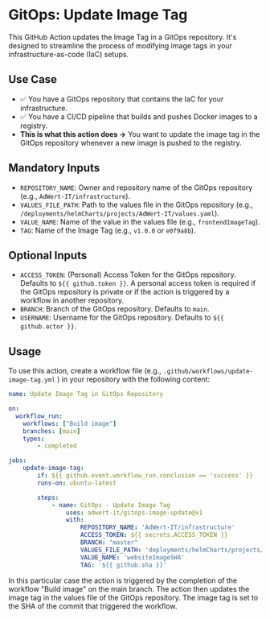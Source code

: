 # GitOps: Update Image Tag

This GitHub Action updates the Image Tag in a GitOps repository. It's designed to streamline the process of modifying image tags in your infrastructure-as-code (IaC) setups.

## Use Case

-  ✅ You have a GitOps repository that contains the IaC for your infrastructure.
-  ✅ You have a CI/CD pipeline that builds and pushes Docker images to a registry. 
-  **This is what this action does →** You want to update the image tag in the GitOps repository whenever a new image is pushed to the registry. 

## Mandatory Inputs

* `REPOSITORY_NAME`: Owner and repository name of the GitOps repository (e.g., `AdWert-IT/infrastructure`).
* `VALUES_FILE_PATH`: Path to the values file in the GitOps repository (e.g., `/deployments/helmCharts/projects/AdWert-IT/values.yaml`).
* `VALUE_NAME`: Name of the value in the values file (e.g., `frontendImageTag`).
* `TAG`: Name of the Image Tag (e.g., `v1.0.0` or `e0f9a8b`).

## Optional Inputs

* `ACCESS_TOKEN`: (Personal) Access Token for the GitOps repository. Defaults to `${{ github.token }}`. A personal access token is required if the GitOps repository is private or if the action is triggered by a workflow in another repository.
* `BRANCH`: Branch of the GitOps repository. Defaults to `main`.
* `USERNAME`: Username for the GitOps repository. Defaults to `${{ github.actor }}`.

## Usage

To use this action, create a workflow file (e.g., `.github/workflows/update-image-tag.yml` ) in your repository with the following content:

```yaml
name: Update Image Tag in GitOps Repository

on:
  workflow_run:
    workflows: ["Build image"]
    branches: [main]
    types:
        - completed

jobs:
    update-image-tag:
        if: ${{ github.event.workflow_run.conclusion == 'success' }}
        runs-on: ubuntu-latest

        steps:
            - name: GitOps - Update Image Tag
                uses: adwert-it/gitops-image-update@v1
                with:
                    REPOSITORY_NAME: 'AdWert-IT/infrastructure'
                    ACCESS_TOKEN: ${{ secrets.ACCESS_TOKEN }}
                    BRANCH: "master"
                    VALUES_FILE_PATH: 'deployments/helmCharts/projects/richtungswechsler/values.yaml'
                    VALUE_NAME: 'websiteImageSHA'
                    TAG: '${{ github.sha }}' 
```

In this particular case the action is triggered by the completion of the workflow "Build image" on the main branch. The action then updates the image tag in the values file of the GitOps repository. The image tag is set to the SHA of the commit that triggered the workflow.
